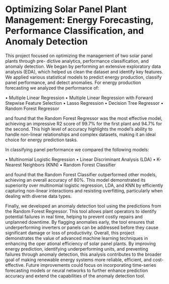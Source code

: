 <h1>Optimizing Solar Panel Plant Management: Energy Forecasting,
Performance Classification, and Anomaly Detection</h1>

This project focused on optimizing the management of two solar panel plants through pre-
dictive analytics, performance classification, and anomaly detection. We began by performing an extensive
exploratory data analysis (EDA), which helped us clean the dataset and identify key features. We applied
various statistical models to predict energy production, classify panel performance, and detect anomalies.
For energy production forecasting we analyzed the performance of:

• Multiple Linear Regression
• Multiple Linear Regression with Forward Stepwise Feature Selection
• Lasso Regression
• Decision Tree Regressor
• Random Forest Regressor

and found that the Random Forest Regressor was the most effective model,
achieving an impressive R2 score of 99.7% for the first plant and 94.7% for the second. This high level of
accuracy highlights the model’s ability to handle non-linear relationships and complex datasets, making it
an ideal choice for energy prediction tasks.


In classifying panel performance we compared the following models:

• Multinomial Logistic Regression
• Linear Discriminant Analysis (LDA)
• K-Nearest Neighbors (KNN)
• Random Forest Classifier


and found that the Random Forest Classifier outperformed other models, achieving an
overall accuracy of 80%. This model demonstrated its superiority over multinomial logistic regression, LDA,
and KNN by efficiently capturing non-linear interactions and resisting overfitting, particularly when dealing
with diverse data types.

Finally, we developed an anomaly detection tool using the predictions from the Random Forest Regressor.
This tool allows plant operators to identify potential failures in real time, helping to prevent costly repairs
and unplanned downtime. By flagging anomalies early, the tool ensures that underperforming inverters or
panels can be addressed before they cause significant damage or loss of productivity.
Overall, this project demonstrates the value of advanced machine learning techniques in enhancing the oper
ational efficiency of solar panel plants. By improving energy prediction, identifying underperforming units,
and preventing failures through anomaly detection, this analysis contributes to the broader goal of making
renewable energy systems more reliable, efficient, and cost-effective. Future improvements could focus on
incorporating time-series forecasting models or neural networks to further enhance prediction accuracy and
extend the capabilities of the anomaly detection tool.


